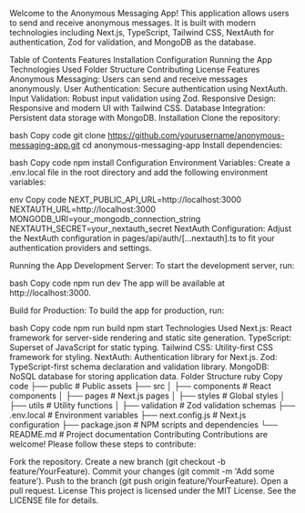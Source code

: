 Welcome to the Anonymous Messaging App! This application allows users to send and receive anonymous messages. It is built with modern technologies including Next.js, TypeScript, Tailwind CSS, NextAuth for authentication, Zod for validation, and MongoDB as the database.

Table of Contents
Features
Installation
Configuration
Running the App
Technologies Used
Folder Structure
Contributing
License
Features
Anonymous Messaging: Users can send and receive messages anonymously.
User Authentication: Secure authentication using NextAuth.
Input Validation: Robust input validation using Zod.
Responsive Design: Responsive and modern UI with Tailwind CSS.
Database Integration: Persistent data storage with MongoDB.
Installation
Clone the repository:

bash
Copy code
git clone https://github.com/yourusername/anonymous-messaging-app.git
cd anonymous-messaging-app
Install dependencies:

bash
Copy code
npm install
Configuration
Environment Variables: Create a .env.local file in the root directory and add the following environment variables:

env
Copy code
NEXT_PUBLIC_API_URL=http://localhost:3000
NEXTAUTH_URL=http://localhost:3000
MONGODB_URI=your_mongodb_connection_string
NEXTAUTH_SECRET=your_nextauth_secret
NextAuth Configuration: Adjust the NextAuth configuration in pages/api/auth/[...nextauth].ts to fit your authentication providers and settings.

Running the App
Development Server: To start the development server, run:

bash
Copy code
npm run dev
The app will be available at http://localhost:3000.

Build for Production: To build the app for production, run:

bash
Copy code
npm run build
npm start
Technologies Used
Next.js: React framework for server-side rendering and static site generation.
TypeScript: Superset of JavaScript for static typing.
Tailwind CSS: Utility-first CSS framework for styling.
NextAuth: Authentication library for Next.js.
Zod: TypeScript-first schema declaration and validation library.
MongoDB: NoSQL database for storing application data.
Folder Structure
ruby
Copy code
├── public              # Public assets
├── src
│   ├── components      # React components
│   ├── pages           # Next.js pages
│   ├── styles          # Global styles
│   ├── utils           # Utility functions
│   ├── validation      # Zod validation schemas
├── .env.local          # Environment variables
├── next.config.js      # Next.js configuration
├── package.json        # NPM scripts and dependencies
└── README.md           # Project documentation
Contributing
Contributions are welcome! Please follow these steps to contribute:

Fork the repository.
Create a new branch (git checkout -b feature/YourFeature).
Commit your changes (git commit -m 'Add some feature').
Push to the branch (git push origin feature/YourFeature).
Open a pull request.
License
This project is licensed under the MIT License. See the LICENSE file for details.

